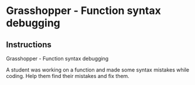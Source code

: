 # Grasshopper - Function syntax debugging

## Instructions

Grasshopper - Function syntax debugging

A student was working on a function and made some syntax mistakes while coding. Help them find their mistakes and fix them.
